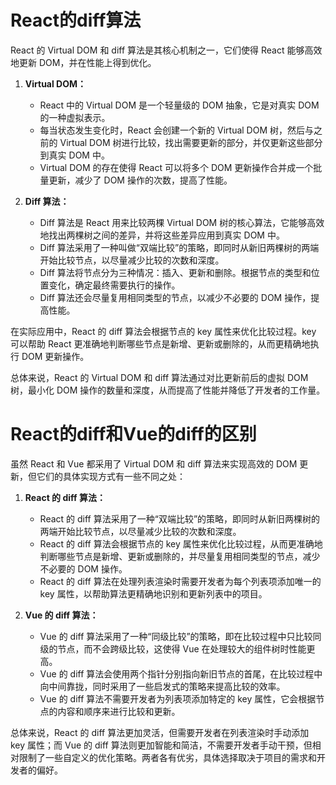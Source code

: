 # React的diff算法

React 的 Virtual DOM 和 diff 算法是其核心机制之一，它们使得 React 能够高效地更新 DOM，并在性能上得到优化。

1. **Virtual DOM：**
   - React 中的 Virtual DOM 是一个轻量级的 DOM 抽象，它是对真实 DOM 的一种虚拟表示。
   - 每当状态发生变化时，React 会创建一个新的 Virtual DOM 树，然后与之前的 Virtual DOM 树进行比较，找出需要更新的部分，并仅更新这些部分到真实 DOM 中。
   - Virtual DOM 的存在使得 React 可以将多个 DOM 更新操作合并成一个批量更新，减少了 DOM 操作的次数，提高了性能。

2. **Diff 算法：**
   - Diff 算法是 React 用来比较两棵 Virtual DOM 树的核心算法，它能够高效地找出两棵树之间的差异，并将这些差异应用到真实 DOM 中。
   - Diff 算法采用了一种叫做“双端比较”的策略，即同时从新旧两棵树的两端开始比较节点，以尽量减少比较的次数和深度。
   - Diff 算法将节点分为三种情况：插入、更新和删除。根据节点的类型和位置变化，确定最终需要执行的操作。
   - Diff 算法还会尽量复用相同类型的节点，以减少不必要的 DOM 操作，提高性能。

在实际应用中，React 的 diff 算法会根据节点的 key 属性来优化比较过程。key 可以帮助 React 更准确地判断哪些节点是新增、更新或删除的，从而更精确地执行 DOM 更新操作。

总体来说，React 的 Virtual DOM 和 diff 算法通过对比更新前后的虚拟 DOM 树，最小化 DOM 操作的数量和深度，从而提高了性能并降低了开发者的工作量。

# React的diff和Vue的diff的区别

虽然 React 和 Vue 都采用了 Virtual DOM 和 diff 算法来实现高效的 DOM 更新，但它们的具体实现方式有一些不同之处：

1. **React 的 diff 算法：**
   - React 的 diff 算法采用了一种“双端比较”的策略，即同时从新旧两棵树的两端开始比较节点，以尽量减少比较的次数和深度。
   - React 的 diff 算法会根据节点的 key 属性来优化比较过程，从而更准确地判断哪些节点是新增、更新或删除的，并尽量复用相同类型的节点，减少不必要的 DOM 操作。
   - React 的 diff 算法在处理列表渲染时需要开发者为每个列表项添加唯一的 key 属性，以帮助算法更精确地识别和更新列表中的项目。

2. **Vue 的 diff 算法：**
   - Vue 的 diff 算法采用了一种“同级比较”的策略，即在比较过程中只比较同级的节点，而不会跨级比较，这使得 Vue 在处理较大的组件树时性能更高。
   - Vue 的 diff 算法会使用两个指针分别指向新旧节点的首尾，在比较过程中向中间靠拢，同时采用了一些启发式的策略来提高比较的效率。
   - Vue 的 diff 算法不需要开发者为列表项添加特定的 key 属性，它会根据节点的内容和顺序来进行比较和更新。

总体来说，React 的 diff 算法更加灵活，但需要开发者在列表渲染时手动添加 key 属性；而 Vue 的 diff 算法则更加智能和简洁，不需要开发者手动干预，但相对限制了一些自定义的优化策略。两者各有优劣，具体选择取决于项目的需求和开发者的偏好。